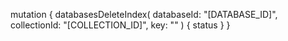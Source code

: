 mutation {
    databasesDeleteIndex(
        databaseId: "[DATABASE_ID]",
        collectionId: "[COLLECTION_ID]",
        key: ""
    ) {
        status
    }
}